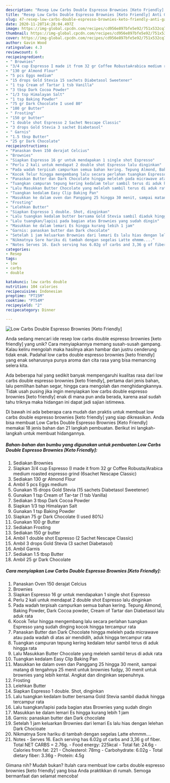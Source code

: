 ```yaml
---
description: "Resep Low Carbs Double Espresso Brownies [Keto Friendly] Anti Gagal"
title: "Resep Low Carbs Double Espresso Brownies [Keto Friendly] Anti Gagal"
slug: 47-resep-low-carbs-double-espresso-brownies-keto-friendly-anti-gagal
date: 2020-11-28T14:28:04.497Z
image: https://img-global.cpcdn.com/recipes/cd956e897bfe5e92/751x532cq70/low-carbs-double-espresso-brownies-keto-friendly-foto-resep-utama.jpg
thumbnail: https://img-global.cpcdn.com/recipes/cd956e897bfe5e92/751x532cq70/low-carbs-double-espresso-brownies-keto-friendly-foto-resep-utama.jpg
cover: https://img-global.cpcdn.com/recipes/cd956e897bfe5e92/751x532cq70/low-carbs-double-espresso-brownies-keto-friendly-foto-resep-utama.jpg
author: Gavin Wood
ratingvalue: 4.3
reviewcount: 6
recipeingredient:
- " Brownies"
- "3/4 cup Espresso I made it from 32 gr Coffee RobustaArabica medium roasted espresso grind 6sachet Nescape Classic"
- "130 gr Almond Flour"
- "5 pcs Eggs medium"
- "15 drops Gold Stevia 15 sachets Diabetasol Sweetener"
- "1 tsp Cream of Tartar 1 tsb Vanilla"
- "3 tbsp Dark Cocoa Powder"
- "1/3 tsp Himalayan Salt"
- "1 tsp Baking Powder"
- "75 gr Dark Chocolate I used 80"
- "100 gr Butter"
- " Frosting"
- "150 gr butter"
- "1 double shot Espresso 2 Sachet Nescape Classic"
- "3 drops Gold Stevia 3 sachet Diabetasol"
- " Garnis"
- "1.5 tbsp Butter"
- "25 gr Dark Chocolate"
recipeinstructions:
- "Panaskan Oven 150 derajat Celcius"
- "Brownies"
- "Siapkan Espresso 16 gr untuk mendapakan 1 single shot Espresso"
- "Perlu 2 kali untuk mendapat 2 double shot Espresso lalu dinginkan"
- "Pada wadah terpisah campurkan semua bahan kering. Tepung Almond, Baking Powder, Dark Cocoa powder, Cream of Tartar dan Diabetasol lalu aduk rata"
- "Kocok Telur hingga mengembang lalu secara perlahan tuangkan Espresso yang sudah dinging kocok hingga tercampur rata"
- "Panaskan Butter dan Dark Chocolate hingga meleleh pada micrawave atau pada wadah di atas air mendidih, aduk hingga tercampur rata"
- "Tuangkan campuran tepung kering kedalam telur sambil terus di aduk hingga rata"
- "Lalu Masukkan Butter Chocolate yang meleleh sambil terus di aduk rata"
- "Tuangkan kedalam Easy Clip Baking Pan"
- "Masukkan ke dalam oven dan Panggang 25 hingga 30 menit, sampai matang di tengahnya 25 menit untuk brownies fudgy, 30 menit untuk brownies yang lebih kental. Angkat dan dinginkan sepenuhnya."
- "Frosting"
- "Lelehkan Butter"
- "Siapkan Espresso 1 double. Shot, dinginkan"
- "Lalu tuangkan kedalam butter bersama Gold Stevia sambil diaduk hingga tercampur rata"
- "Lalu tuangkan/lapisi pada bagian atas Brownies yang sudah dingin"
- "Masukkan ke dalam lemari Es hingga kurang lebih 1 jam"
- "Garnis: panaskan butter dan Dark chocolate"
- "Setelah 1 jam keluarkan Brownies dari lemari Es lalu hias dengan lelehan Dark Chocioate"
- "Nikmatnya Sore hariku di tambah dengan segelas Latte ehmmm...."
- "Notes Serves 16. Each serving has 6.02g of carbs and 3,36 g of fiber. Total NET CARBS = 2.76g. Food energy: 225kcal Total fat: 24.6g Calories from fat: 221 Cholesterol: 78mg Carbohydrate: 6.02g Total dietary fiber: 3.36g Protein: 4.5g"
categories:
- Resep
tags:
- low
- carbs
- double

katakunci: low carbs double 
nutrition: 104 calories
recipecuisine: Indonesian
preptime: "PT15M"
cooktime: "PT54M"
recipeyield: "2"
recipecategory: Dinner

---
```



![Low Carbs Double Espresso Brownies [Keto Friendly]](https://img-global.cpcdn.com/recipes/cd956e897bfe5e92/751x532cq70/low-carbs-double-espresso-brownies-keto-friendly-foto-resep-utama.jpg)

Anda sedang mencari ide resep low carbs double espresso brownies [keto friendly] yang unik? Cara menyiapkannya memang susah-susah gampang. Kalau keliru mengolah maka hasilnya akan hambar dan justru cenderung tidak enak. Padahal low carbs double espresso brownies [keto friendly] yang enak seharusnya punya aroma dan cita rasa yang bisa memancing selera kita.

Ada beberapa hal yang sedikit banyak mempengaruhi kualitas rasa dari low carbs double espresso brownies [keto friendly], pertama dari jenis bahan, lalu pemilihan bahan segar, hingga cara mengolah dan menghidangkannya. Tidak usah pusing jika ingin menyiapkan low carbs double espresso brownies [keto friendly] enak di mana pun anda berada, karena asal sudah tahu triknya maka hidangan ini dapat jadi sajian istimewa.




Di bawah ini ada beberapa cara mudah dan praktis untuk membuat low carbs double espresso brownies [keto friendly] yang siap dikreasikan. Anda bisa membuat Low Carbs Double Espresso Brownies [Keto Friendly] memakai 18 jenis bahan dan 21 langkah pembuatan. Berikut ini langkah-langkah untuk membuat hidangannya.

<!--inarticleads1-->

##### Bahan-bahan dan bumbu yang digunakan untuk pembuatan Low Carbs Double Espresso Brownies [Keto Friendly]:

1. Sediakan  Brownies
1. Siapkan 3/4 cup Espresso (I made it from 32 gr Coffee Robusta/Arabica medium roasted espresso grind (6sachet Nescape Classic)
1. Sediakan 130 gr Almond Flour
1. Ambil 5 pcs Eggs medium
1. Gunakan 15 drops Gold Stevia (15 sachets Diabetasol Sweetener)
1. Gunakan 1 tsp Cream of Tar-tar (1 tsb Vanilla)
1. Sediakan 3 tbsp Dark Cocoa Powder
1. Siapkan 1/3 tsp Himalayan Salt
1. Gunakan 1 tsp Baking Powder
1. Siapkan 75 gr Dark Chocolate (I used 80%)
1. Gunakan 100 gr Butter
1. Sediakan  Frosting
1. Sediakan 150 gr butter
1. Ambil 1 double shot Espresso (2 Sachet Nescape Classic)
1. Ambil 3 drops Gold Stevia (3 sachet Diabetasol)
1. Ambil  Garnis
1. Sediakan 1.5 tbsp Butter
1. Ambil 25 gr Dark Chocolate




<!--inarticleads2-->

##### Cara menyiapkan Low Carbs Double Espresso Brownies [Keto Friendly]:

1. Panaskan Oven 150 derajat Celcius
1. Brownies
1. Siapkan Espresso 16 gr untuk mendapakan 1 single shot Espresso
1. Perlu 2 kali untuk mendapat 2 double shot Espresso lalu dinginkan
1. Pada wadah terpisah campurkan semua bahan kering. Tepung Almond, Baking Powder, Dark Cocoa powder, Cream of Tartar dan Diabetasol lalu aduk rata
1. Kocok Telur hingga mengembang lalu secara perlahan tuangkan Espresso yang sudah dinging kocok hingga tercampur rata
1. Panaskan Butter dan Dark Chocolate hingga meleleh pada micrawave atau pada wadah di atas air mendidih, aduk hingga tercampur rata
1. Tuangkan campuran tepung kering kedalam telur sambil terus di aduk hingga rata
1. Lalu Masukkan Butter Chocolate yang meleleh sambil terus di aduk rata
1. Tuangkan kedalam Easy Clip Baking Pan
1. Masukkan ke dalam oven dan Panggang 25 hingga 30 menit, sampai matang di tengahnya 25 menit untuk brownies fudgy, 30 menit untuk brownies yang lebih kental. Angkat dan dinginkan sepenuhnya.
1. Frosting
1. Lelehkan Butter
1. Siapkan Espresso 1 double. Shot, dinginkan
1. Lalu tuangkan kedalam butter bersama Gold Stevia sambil diaduk hingga tercampur rata
1. Lalu tuangkan/lapisi pada bagian atas Brownies yang sudah dingin
1. Masukkan ke dalam lemari Es hingga kurang lebih 1 jam
1. Garnis: panaskan butter dan Dark chocolate
1. Setelah 1 jam keluarkan Brownies dari lemari Es lalu hias dengan lelehan Dark Chocioate
1. Nikmatnya Sore hariku di tambah dengan segelas Latte ehmmm....
1. Notes - Serves 16. Each serving has 6.02g of carbs and 3,36 g of fiber. Total NET CARBS = 2.76g. - Food energy: 225kcal - Total fat: 24.6g - Calories from fat: 221 - Cholesterol: 78mg - Carbohydrate: 6.02g - Total dietary fiber: 3.36g - Protein: 4.5g




Gimana nih? Mudah bukan? Itulah cara membuat low carbs double espresso brownies [keto friendly] yang bisa Anda praktikkan di rumah. Semoga bermanfaat dan selamat mencoba!
